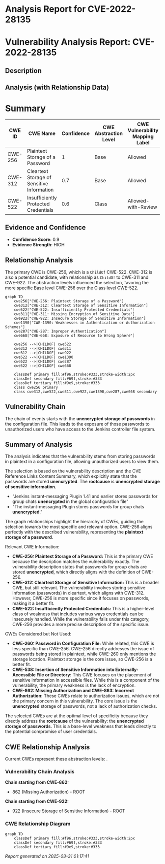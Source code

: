 # Analysis Report for CVE-2022-28135

# Vulnerability Analysis Report: CVE-2022-28135

## Description



## Analysis (with Relationship Data)

# Summary
| CWE ID | CWE Name | Confidence | CWE Abstraction Level | CWE Vulnerability Mapping Label | CWE-Vulnerability Mapping Notes |
|---|---|---|---|---|---|
| CWE-256 | Plaintext Storage of a Password | 1 | Base | Allowed | Primary CWE |
| CWE-312 | Cleartext Storage of Sensitive Information | 0.7 | Base | Allowed | Secondary Candidate |
| CWE-522 | Insufficiently Protected Credentials | 0.6 | Class | Allowed-with-Review | Secondary Candidate |

## Evidence and Confidence

*   **Confidence Score:** 0.9
*   **Evidence Strength:** HIGH

## Relationship Analysis
The primary CWE is CWE-256, which is a `ChildOf` CWE-522. CWE-312 is also a potential candidate, with relationship as `ChildOf` to CWE-311 and CWE-922. The abstraction levels influenced the selection, favoring the more specific Base level CWE-256 over the Class level CWE-522.

```mermaid
graph TD
    cwe256["CWE-256: Plaintext Storage of a Password"]
    cwe312["CWE-312: Cleartext Storage of Sensitive Information"]
    cwe522["CWE-522: Insufficiently Protected Credentials"]
    cwe311["CWE-311: Missing Encryption of Sensitive Data"]
    cwe922["CWE-922: Insecure Storage of Sensitive Information"]
    cwe1390["CWE-1390: Weaknesses in Authentication or Authorization Schemes"]
    cwe287["CWE-287: Improper Authentication"]
    cwe668["CWE-668: Exposure of Resource to Wrong Sphere"]
    
    cwe256 -->|CHILDOF| cwe522
    cwe312 -->|CHILDOF| cwe311
    cwe312 -->|CHILDOF| cwe922
    cwe522 -->|CHILDOF| cwe1390
    cwe522 -->|CHILDOF| cwe287
    cwe522 -->|CHILDOF| cwe668
    
    classDef primary fill:#f96,stroke:#333,stroke-width:2px
    classDef secondary fill:#69f,stroke:#333
    classDef tertiary fill:#9e9,stroke:#333
    class cwe256 primary
    class cwe312,cwe522,cwe311,cwe922,cwe1390,cwe287,cwe668 secondary
```

## Vulnerability Chain
The chain of events starts with the **unencrypted storage of passwords** in the configuration file. This leads to the exposure of those passwords to unauthorized users who have access to the Jenkins controller file system.

## Summary of Analysis
The analysis indicates that the vulnerability stems from storing passwords in plaintext in a configuration file, allowing unauthorized users to view them.

The selection is based on the vulnerability description and the CVE Reference Links Content Summary, which explicitly state that the passwords are stored **unencrypted**. The **rootcause** is **unencrypted storage of sensitive information**.

*   "Jenkins instant-messaging Plugin 1.41 and earlier stores passwords for group chats **unencrypted** in the global configuration file"
*   "The instant-messaging Plugin stores passwords for group chats **unencrypted**."

The graph relationships highlight the hierarchy of CWEs, guiding the selection towards the most specific and relevant option. CWE-256 aligns perfectly with the described vulnerability, representing the **plaintext storage of a password**.

Relevant CWE Information:

*   **CWE-256: Plaintext Storage of a Password:** This is the primary CWE because the description matches the vulnerability exactly. The vulnerability description states that passwords for group chats are stored **unencrypted**, which directly aligns with the definition of CWE-256.
*   **CWE-312: Cleartext Storage of Sensitive Information:** This is a broader CWE, but still relevant. The vulnerability involves storing sensitive information (passwords) in cleartext, which aligns with CWE-312. However, CWE-256 is more specific since it focuses on passwords, making it a better fit.
*   **CWE-522: Insufficiently Protected Credentials:** This is a higher-level class of weakness that includes various ways credentials can be insecurely handled. While the vulnerability falls under this category, CWE-256 provides a more precise description of the specific issue.

CWEs Considered but Not Used:

*   **CWE-260: Password in Configuration File:** While related, this CWE is less specific than CWE-256. CWE-256 directly addresses the issue of passwords being stored in plaintext, while CWE-260 only mentions the storage location. Plaintext storage is the core issue, so CWE-256 is a better fit.
*   **CWE-538: Insertion of Sensitive Information into Externally-Accessible File or Directory:** This CWE focuses on the placement of sensitive information in accessible files. While this is a component of the vulnerability, the primary weakness is the lack of encryption.
*   **CWE-862: Missing Authorization and CWE-863: Incorrect Authorization:** These CWEs relate to authorization issues, which are not the primary concern in this vulnerability. The core issue is the **unencrypted** storage of passwords, not a lack of authorization checks.

The selected CWEs are at the optimal level of specificity because they directly address the **rootcause** of the vulnerability: the **unencrypted storage of passwords**. This is a base-level weakness that leads directly to the potential compromise of user credentials.


## CWE Relationship Analysis

Current CWEs represent these abstraction levels: .


### Vulnerability Chain Analysis

**Chain starting from CWE-862:**
- 862 (Missing Authorization) - ROOT


**Chain starting from CWE-922:**
- 922 (Insecure Storage of Sensitive Information) - ROOT



### CWE Relationship Diagram

```mermaid
graph TD
    classDef primary fill:#f96,stroke:#333,stroke-width:2px
    classDef secondary fill:#69f,stroke:#333
    classDef tertiary fill:#9e9,stroke:#333
```



*Report generated on 2025-03-31 01:17:41*
